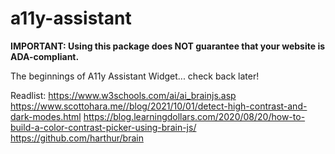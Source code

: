 # a11y-assistant
**IMPORTANT: Using this package does NOT guarantee that your website is ADA-compliant.**

The beginnings of A11y Assistant Widget... check back later!

Readlist:
https://www.w3schools.com/ai/ai_brainjs.asp
https://www.scottohara.me//blog/2021/10/01/detect-high-contrast-and-dark-modes.html
https://blog.learningdollars.com/2020/08/20/how-to-build-a-color-contrast-picker-using-brain-js/
https://github.com/harthur/brain